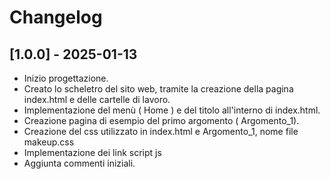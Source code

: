 # Changelog

## [1.0.0] - 2025-01-13
- Inizio progettazione.
- Creato lo scheletro del sito web, tramite la creazione della pagina index.html e delle cartelle di lavoro.
- Implementazione del menù ( Home ) e del titolo all'interno di index.html.
- Creazione pagina di esempio del primo argomento ( Argomento_1).
- Creazione del css utilizzato in index.html e Argomento_1, nome file makeup.css
- Implementazione dei link script js
- Aggiunta commenti iniziali.



